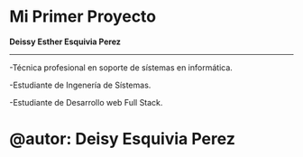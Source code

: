 # Mi Primer Proyecto

**Deissy Esther Esquivia Perez**
- - -
-Técnica profesional en soporte de sístemas en informática.

-Estudiante de Ingenería de Sístemas.

-Estudiante de Desarrollo web Full Stack.

# @autor: Deisy Esquivia Perez
